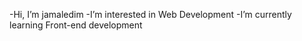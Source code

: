 -Hi, I’m jamaledim
-I’m interested in Web Development
-I’m currently learning Front-end development

<!---
jamaledim/jamaledim is a ✨ special ✨ repository because its `README.md` (this file) appears on your GitHub profile.
You can click the Preview link to take a look at your changes.
--->
